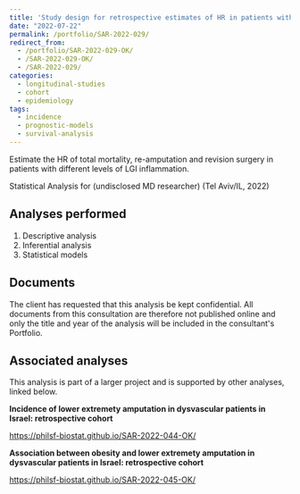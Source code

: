 ```yaml
---
title: 'Study design for retrospective estimates of HR in patients with varying LGI levels'
date: "2022-07-22"
permalink: /portfolio/SAR-2022-029/
redirect_from:
  - /portfolio/SAR-2022-029-OK/
  - /SAR-2022-029-OK/
  - /SAR-2022-029/
categories:
  - longitudinal-studies
  - cohort
  - epidemiology
tags:
  - incidence
  - prognostic-models
  - survival-analysis
---
```


Estimate the HR of total mortality, re-amputation and revision surgery in patients with different levels of LGI inflammation.

Statistical Analysis for (undisclosed MD researcher) (Tel Aviv/IL, 2022)
<!-- Technical Report for (undisclosed MD researcher) (Tel Aviv/IL, 2022) -->

## Analyses performed

1. Descriptive analysis
1. Inferential analysis
1. Statistical models

## Documents

<!-- The client has requested that this analysis be kept confidential until a future date, determined by the client. -->
<!-- All documents from this consultation are therefore not published online and only the title and year of the analysis will be included in the consultant's Portfolio. -->
<!-- After the agreed date is reached, the documents will be released. -->

The client has requested that this analysis be kept confidential.
All documents from this consultation are therefore not published online and only the title and year of the analysis will be included in the consultant's Portfolio.

<!-- ### Analytical Plan (SAP) -->

<!-- - [PDF][sap] -->

<!-- ### Statistical Analysis Report (SAR) -->

<!-- - [PDF][sar] -->

## Associated analyses

This analysis is part of a larger project and is supported by other analyses, linked below.

**Incidence of lower extremety amputation in dysvascular patients in Israel: retrospective cohort**

<https://philsf-biostat.github.io/SAR-2022-044-OK/>

**Association between obesity and lower extremety amputation in dysvascular patients in Israel: retrospective cohort**

<https://philsf-biostat.github.io/SAR-2022-045-OK/>

<!-- --- -->

[sap]: /files/SAP-2022-029-OK-v01.pdf
[sar]: /files/SAR-2022-029-OK-v01.pdf
